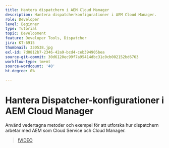 ```yaml
---
title: Hantera dispatchern i AEM Cloud Manager
description: Hantera dispatcherkonfigurationer i AEM Cloud Manager.
role: Developer
level: Beginner
type: Tutorial
topic: Development
feature: Developer Tools, Dispatcher
jira: KT-6915
thumbnail: 330538.jpg
exl-id: 7d0812b7-2346-42a9-bcd4-ceb394905bea
source-git-commit: 30d6120ec99f7a95414dbc31c0cb002152bd6763
workflow-type: tm+mt
source-wordcount: '40'
ht-degree: 0%

---
```


# Hantera Dispatcher-konfigurationer i AEM Cloud Manager

Använd vedertagna metoder och exempel för att utforska hur dispatchern arbetar med AEM som Cloud Service och Cloud Manager.

>[!VIDEO](https://video.tv.adobe.com/v/330538?quality=12&learn=on)
